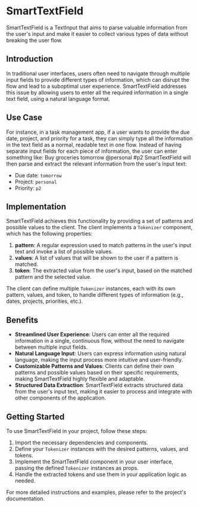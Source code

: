 # SmartTextField

SmartTextField is a TextInput that aims to parse valuable information from the user's input and make it easier to collect various types of data without breaking the user flow.

## Introduction

In traditional user interfaces, users often need to navigate through multiple input fields to provide different types of information, which can disrupt the flow and lead to a suboptimal user experience. SmartTextField addresses this issue by allowing users to enter all the required information in a single text field, using a natural language format.

## Use Case

For instance, in a task management app, if a user wants to provide the due date, project, and priority for a task, they can simply type all the information in the text field as a normal, readable text in one flow. Instead of having separate input fields for each piece of information, the user can enter something like: Buy groceries tomorrow @personal #p2
SmartTextField will then parse and extract the relevant information from the user's input text:

- Due date: `tomorrow`
- Project: `personal`
- Priority: `p2`

## Implementation

SmartTextField achieves this functionality by providing a set of patterns and possible values to the client. The client implements a `Tokenizer` component, which has the following properties:

1. **pattern**: A regular expression used to match patterns in the user's input text and invoke a list of possible values.
2. **values**: A list of values that will be shown to the user if a pattern is matched.
3. **token**: The extracted value from the user's input, based on the matched pattern and the selected value.

The client can define multiple `Tokenizer` instances, each with its own pattern, values, and token, to handle different types of information (e.g., dates, projects, priorities, etc.).

## Benefits

- **Streamlined User Experience**: Users can enter all the required information in a single, continuous flow, without the need to navigate between multiple input fields.
- **Natural Language Input**: Users can express information using natural language, making the input process more intuitive and user-friendly.
- **Customizable Patterns and Values**: Clients can define their own patterns and possible values based on their specific requirements, making SmartTextField highly flexible and adaptable.
- **Structured Data Extraction**: SmartTextField extracts structured data from the user's input text, making it easier to process and integrate with other components of the application.

## Getting Started

To use SmartTextField in your project, follow these steps:

1. Import the necessary dependencies and components.
2. Define your `Tokenizer` instances with the desired patterns, values, and tokens.
3. Implement the SmartTextField component in your user interface, passing the defined `Tokenizer` instances as props.
4. Handle the extracted tokens and use them in your application logic as needed.

For more detailed instructions and examples, please refer to the project's documentation.
